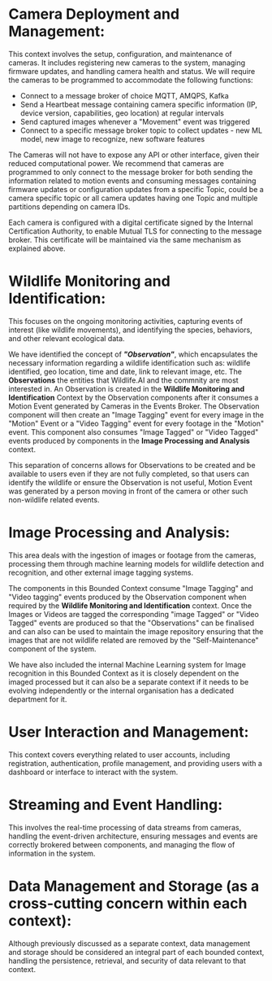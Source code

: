 # Camera Deployment and Management:
This context involves the setup, configuration, and maintenance of cameras. It includes registering new cameras to the system, managing firmware updates, and handling camera health and status.
We will require the cameras to be programmed to accommodate the following functions:
* Connect to a message broker of choice MQTT, AMQPS, Kafka
* Send a Heartbeat message containing camera specific information (IP, device version, capabilities, geo location) at regular intervals
* Send captured images whenever a "Movement" event was triggered
* Connect to a specific message broker topic to collect updates - new ML model, new image to recognize, new software features

The Cameras will not have to expose any API or other interface, given their reduced computational power. We recommend that cameras are programmed to only connect to the message broker for both sending the information related to motion events and consuming messages containing firmware updates or configuration updates from a specific Topic, could be a camera specific topic or all camera updates having one Topic and multiple partitions depending on camera IDs.

Each camera is configured with a digital certificate signed by the Internal Certification Authority, to enable Mutual TLS for connecting to the message broker. This certificate will be maintained via the same mechanism as explained above.

# Wildlife Monitoring and Identification:

This focuses on the ongoing monitoring activities, capturing events of interest (like wildlife movements), and identifying the species, behaviors, and other relevant ecological data.

We have identified the concept of ***"Observation"***, which encapsulates the necessary information regarding a wildlife identification such as: wildlife identified, geo location, time and date, link to relevant image, etc. The **Observations** the entities that Wildlife.AI and the commnity are most interested in. An Observation is created in the **Wildlife Monitoring and Identification** Context by the Observation components after it consumes a Motion Event generated by Cameras in the Events Broker. The Observation component will then create an "Image Tagging" event for every image in the "Motion" Event or a "Video Tagging" event for every footage in the "Motion" event. This component also consumes "Image Tagged" or "Video Tagged" events produced by components in the **Image Processing and Analysis** context.

This separation of concerns allows for Observations to be created and be available to users even if they are not fully completed, so that users can identify the wildlife or ensure the Observation is not useful, Motion Event was generated by a person moving in front of the camera or other such non-wildlife related events.

# Image Processing and Analysis:

This area deals with the ingestion of images or footage from the cameras, processing them through machine learning models for wildlife detection and recognition, and other external image tagging systems.

The components in this Bounded Context consume "Image Tagging" and "Video tagging" events produced by the Observation component when required by the **Wildlife Monitoring and Identification** context. Once the Images or Videos are tagged the corresponding "image Tagged" or "Video Tagged" events are produced so that the "Observations" can be finalised and can also can be used to maintain the image repository ensuring that the images that are not wildlife related are removed by the "Self-Maintenance" component of the system.

We have also included the internal Machine Learning system for Image recognition in this Bounded Context as it is closely dependent on the imaged processed but it can also be a separate context if it needs to be evolving independently or the internal organisation has a dedicated department for it.


# User Interaction and Management:

This context covers everything related to user accounts, including registration, authentication, profile management, and providing users with a dashboard or interface to interact with the system.


# Streaming and Event Handling:

This involves the real-time processing of data streams from cameras, handling the event-driven architecture, ensuring messages and events are correctly brokered between components, and managing the flow of information in the system.

# Data Management and Storage (as a cross-cutting concern within each context):

Although previously discussed as a separate context, data management and storage should be considered an integral part of each bounded context, handling the persistence, retrieval, and security of data relevant to that context.